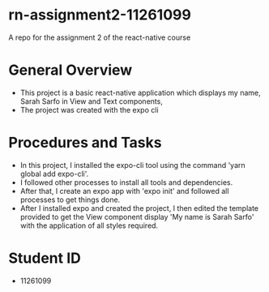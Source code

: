 # rn-assignment2-11261099
A repo for the assignment 2 of the react-native course
# General Overview
- This project is a basic react-native application which displays my name, Sarah Sarfo in View and Text components,
- The project was created with the expo cli
# Procedures and Tasks
- In this project, I installed the expo-cli tool using the command 'yarn global add expo-cli'.
- I followed other processes to install all tools and dependencies.
- After that, I create an expo app with 'expo init' and followed all processes to get things done.
- After I installed expo and created the project, I then edited the template provided to get the View component display 'My name is Sarah Sarfo' with the application of all styles required.
# Student ID
- 11261099
